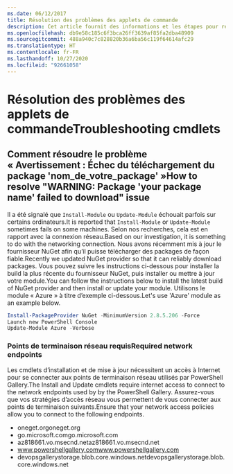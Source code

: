 ```yaml
---
ms.date: 06/12/2017
title: Résolution des problèmes des applets de commande
description: Cet article fournit des informations et les étapes pour résoudre les erreurs à l’aide de PowerShell Gallery
ms.openlocfilehash: db9e58c185c6f3bca26ff3639af85fa2dba48909
ms.sourcegitcommit: 488a940c7c828820b36a6ba56c119f64614afc29
ms.translationtype: HT
ms.contentlocale: fr-FR
ms.lasthandoff: 10/27/2020
ms.locfileid: "92661058"
---
```

# <a name="troubleshooting-cmdlets"></a><span data-ttu-id="85de9-103">Résolution des problèmes des applets de commande</span><span class="sxs-lookup"><span data-stu-id="85de9-103">Troubleshooting cmdlets</span></span>

## <a name="how-to-resolve-warning-package-your-package-name-failed-to-download-issue"></a><span data-ttu-id="85de9-104">Comment résoudre le problème « Avertissement : Échec du téléchargement du package 'nom_de_votre_package' »</span><span class="sxs-lookup"><span data-stu-id="85de9-104">How to resolve "WARNING: Package 'your package name' failed to download" issue</span></span>

<span data-ttu-id="85de9-105">Il a été signalé que `Install-Module` ou `Update-Module` échouait parfois sur certains ordinateurs.</span><span class="sxs-lookup"><span data-stu-id="85de9-105">It is reported that `Install-Module` or `Update-Module` sometimes fails on some machines.</span></span> <span data-ttu-id="85de9-106">Selon nos recherches, cela est en rapport avec la connexion réseau.</span><span class="sxs-lookup"><span data-stu-id="85de9-106">Based on our investigation, it is something to do with the networking connection.</span></span> <span data-ttu-id="85de9-107">Nous avons récemment mis à jour le fournisseur NuGet afin qu’il puisse télécharger des packages de façon fiable.</span><span class="sxs-lookup"><span data-stu-id="85de9-107">Recently we updated NuGet provider so that it can reliably download packages.</span></span> <span data-ttu-id="85de9-108">Vous pouvez suivre les instructions ci-dessous pour installer la build la plus récente du fournisseur NuGet, puis installer ou mettre à jour votre module.</span><span class="sxs-lookup"><span data-stu-id="85de9-108">You can follow the instructions below to install the latest build of NuGet provider and then install or update your module.</span></span> <span data-ttu-id="85de9-109">Utilisons le module « Azure » à titre d’exemple ci-dessous.</span><span class="sxs-lookup"><span data-stu-id="85de9-109">Let's use 'Azure' module as an example below.</span></span>

```powershell
Install-PackageProvider NuGet -MinimumVersion 2.8.5.206 -Force
Launch new PowerShell Console
Update-Module Azure -Verbose
```

### <a name="required-network-endpoints"></a><span data-ttu-id="85de9-110">Points de terminaison réseau requis</span><span class="sxs-lookup"><span data-stu-id="85de9-110">Required network endpoints</span></span>

<span data-ttu-id="85de9-111">Les cmdlets d’installation et de mise à jour nécessitent un accès à Internet pour se connecter aux points de terminaison réseau utilisés par PowerShell Gallery.</span><span class="sxs-lookup"><span data-stu-id="85de9-111">The Install and Update cmdlets require internet access to connect to the network endpoints used by by the PowerShell Gallery.</span></span> <span data-ttu-id="85de9-112">Assurez-vous que vos stratégies d’accès réseau vous permettent de vous connecter aux points de terminaison suivants.</span><span class="sxs-lookup"><span data-stu-id="85de9-112">Ensure that your network access policies allow you to connect to the following endpoints.</span></span>

- <span data-ttu-id="85de9-113">oneget.org</span><span class="sxs-lookup"><span data-stu-id="85de9-113">oneget.org</span></span>
- <span data-ttu-id="85de9-114">go.microsoft.com</span><span class="sxs-lookup"><span data-stu-id="85de9-114">go.microsoft.com</span></span>
- <span data-ttu-id="85de9-115">az818661.vo.msecnd.net</span><span class="sxs-lookup"><span data-stu-id="85de9-115">az818661.vo.msecnd.net</span></span>
- <span data-ttu-id="85de9-116">www.powershellgallery.com</span><span class="sxs-lookup"><span data-stu-id="85de9-116">www.powershellgallery.com</span></span>
- <span data-ttu-id="85de9-117">devopsgallerystorage.blob.core.windows.net</span><span class="sxs-lookup"><span data-stu-id="85de9-117">devopsgallerystorage.blob.core.windows.net</span></span>
